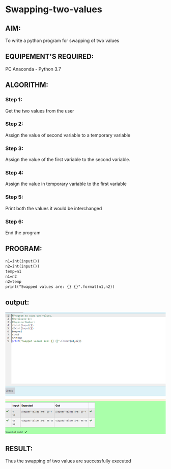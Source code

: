 # Swapping-two-values
## AIM:
To write a python program for swapping of two values
## EQUIPEMENT'S REQUIRED: 
PC
Anaconda - Python 3.7
## ALGORITHM: 
### Step 1:
Get the two values from the user
### Step 2: 
Assign the value of second variable to a temporary variable 
### Step 3: 
Assign the value of the first variable to the second variable.
### Step 4:  
Assign the value in temporary variable to the first variable
### Step 5: 
Print both the values it would be interchanged
### Step 6: 
End the program
## PROGRAM:
~~~
n1=int(input())
n2=int(input())
temp=n1
n1=n2
n2=temp
print("Swapped values are: {} {}".format(n1,n2))
~~~
## output:
![output](ashish.png)


## RESULT:
Thus the swapping of two values are successfully executed



